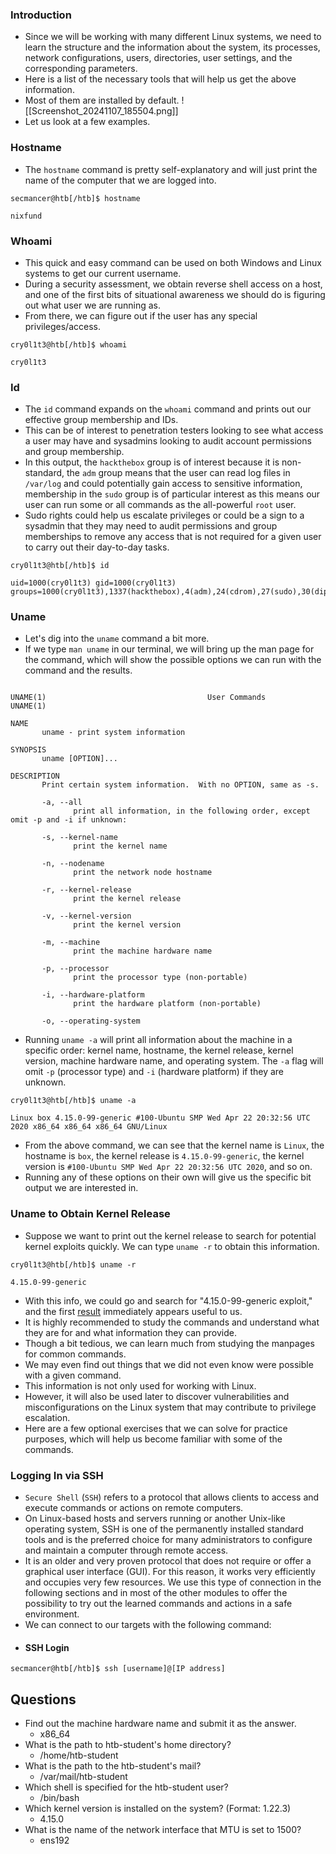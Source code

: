 ### Introduction
- Since we will be working with many different Linux systems, we need to learn the structure and the information about the system, its processes, network configurations, users, directories, user settings, and the corresponding parameters. 
- Here is a list of the necessary tools that will help us get the above information. 
- Most of them are installed by default.
![[Screenshot_20241107_185504.png]]
- Let us look at a few examples.



### Hostname
- The `hostname` command is pretty self-explanatory and will just print the name of the computer that we are logged into.
```shell-session
secmancer@htb[/htb]$ hostname

nixfund
```



### Whoami
- This quick and easy command can be used on both Windows and Linux systems to get our current username. 
- During a security assessment, we obtain reverse shell access on a host, and one of the first bits of situational awareness we should do is figuring out what user we are running as. 
- From there, we can figure out if the user has any special privileges/access.
```shell-session
cry0l1t3@htb[/htb]$ whoami

cry0l1t3
```




### Id
- The `id` command expands on the `whoami` command and prints out our effective group membership and IDs. 
- This can be of interest to penetration testers looking to see what access a user may have and sysadmins looking to audit account permissions and group membership. 
- In this output, the `hackthebox` group is of interest because it is non-standard, the `adm` group means that the user can read log files in `/var/log` and could potentially gain access to sensitive information, membership in the `sudo` group is of particular interest as this means our user can run some or all commands as the all-powerful `root` user. 
- Sudo rights could help us escalate privileges or could be a sign to a sysadmin that they may need to audit permissions and group memberships to remove any access that is not required for a given user to carry out their day-to-day tasks.
```shell-session
cry0l1t3@htb[/htb]$ id

uid=1000(cry0l1t3) gid=1000(cry0l1t3) groups=1000(cry0l1t3),1337(hackthebox),4(adm),24(cdrom),27(sudo),30(dip),46(plugdev),116(lpadmin),126(sambashare)
```



### Uname
- Let's dig into the `uname` command a bit more.
- If we type `man uname` in our terminal, we will bring up the man page for the command, which will show the possible options we can run with the command and the results.
```shell-session

UNAME(1)                                    User Commands                                   UNAME(1)

NAME
       uname - print system information

SYNOPSIS
       uname [OPTION]...

DESCRIPTION
       Print certain system information.  With no OPTION, same as -s.

       -a, --all
              print all information, in the following order, except omit -p and -i if unknown:

       -s, --kernel-name
              print the kernel name

       -n, --nodename
              print the network node hostname

       -r, --kernel-release
              print the kernel release

       -v, --kernel-version
              print the kernel version

       -m, --machine
              print the machine hardware name

       -p, --processor
              print the processor type (non-portable)

       -i, --hardware-platform
              print the hardware platform (non-portable)

       -o, --operating-system
```
- Running `uname -a` will print all information about the machine in a specific order: kernel name, hostname, the kernel release, kernel version, machine hardware name, and operating system. The `-a` flag will omit `-p` (processor type) and `-i` (hardware platform) if they are unknown.
```shell-session
cry0l1t3@htb[/htb]$ uname -a

Linux box 4.15.0-99-generic #100-Ubuntu SMP Wed Apr 22 20:32:56 UTC 2020 x86_64 x86_64 x86_64 GNU/Linux
```
- From the above command, we can see that the kernel name is `Linux`, the hostname is `box`, the kernel release is `4.15.0-99-generic`, the kernel version is `#100-Ubuntu SMP Wed Apr 22 20:32:56 UTC 2020`, and so on. 
- Running any of these options on their own will give us the specific bit output we are interested in.



### Uname to Obtain Kernel Release
- Suppose we want to print out the kernel release to search for potential kernel exploits quickly. We can type `uname -r` to obtain this information.
```shell-session
cry0l1t3@htb[/htb]$ uname -r

4.15.0-99-generic
```
- With this info, we could go and search for "4.15.0-99-generic exploit," and the first [result](https://www.exploit-db.com/exploits/47163) immediately appears useful to us.
- It is highly recommended to study the commands and understand what they are for and what information they can provide. 
- Though a bit tedious, we can learn much from studying the manpages for common commands. 
- We may even find out things that we did not even know were possible with a given command. 
- This information is not only used for working with Linux. 
- However, it will also be used later to discover vulnerabilities and misconfigurations on the Linux system that may contribute to privilege escalation. 
- Here are a few optional exercises that we can solve for practice purposes, which will help us become familiar with some of the commands.



### Logging In via SSH
- `Secure Shell` (`SSH`) refers to a protocol that allows clients to access and execute commands or actions on remote computers.
- On Linux-based hosts and servers running or another Unix-like operating system, SSH is one of the permanently installed standard tools and is the preferred choice for many administrators to configure and maintain a computer through remote access. 
- It is an older and very proven protocol that does not require or offer a graphical user interface (GUI). For this reason, it works very efficiently and occupies very few resources. We use this type of connection in the following sections and in most of the other modules to offer the possibility to try out the learned commands and actions in a safe environment. 
- We can connect to our targets with the following command:
- #### SSH Login
```shell-session
secmancer@htb[/htb]$ ssh [username]@[IP address]
```



## Questions
- Find out the machine hardware name and submit it as the answer.
	- x86_64
- What is the path to htb-student's home directory?
	- /home/htb-student
- What is the path to the htb-student's mail?
	- /var/mail/htb-student
- Which shell is specified for the htb-student user?
	- /bin/bash
- Which kernel version is installed on the system? (Format: 1.22.3)
	- 4.15.0
- What is the name of the network interface that MTU is set to 1500?
	- ens192